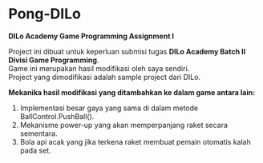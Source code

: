 # Pong-DILo
<b>DILo Academy Game Programming Assignment I</b>

Project ini dibuat untuk keperluan submisi tugas <b>DILo Academy Batch II Divisi Game Programming</b>.<br>
Game ini merupakan hasil modifikasi oleh saya sendiri. <br>
Project yang dimodifikasi adalah sample project dari DILo.

<b>Mekanika hasil modifikasi yang ditambahkan ke dalam game antara lain:</b>
1. Implementasi besar gaya yang sama di dalam metode BallControl.PushBall().
2. Mekanisme power-up yang akan memperpanjang raket secara sementara.
3. Bola api acak yang jika terkena raket membuat pemain otomatis kalah pada set.
